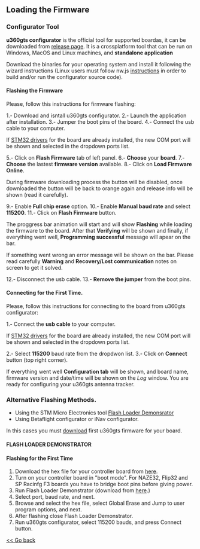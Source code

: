 ## Loading the Firmware

### Configurator Tool

**u360gts configurator** is the official tool for supported boardas, it can be downloaded from [release page](https://github.com/raul-ortega/u360gts-configurator/releases/latest).
It is a crossplatform tool that can be run on Windows, MacOS and Linux machines, and **standalone application** 

Download the binaries for your operating system and install it following the wizard instructions (Linux users must follow nw.js [instructions](https://github.com/nwjs/nw.js#documents) in order to build and/or run the configurator source code).

#### Flashing the Firmware

Please, follow this instructions for firmware flashing:

1.- Download and isntall u360gts configurator.
2.- Launch the application after installation.
3.- Jumper the boot pins of the board.
4.- Connect the usb cable to your computer.

   If [STM32 drivers](https://zadig.akeo.ie/) for the board are already installed, the new COM port will be shown and selected in the dropdown ports list.
   
5.- Click on **Flash Firmware** tab of left panel.
6.- **Choose** your **board**.
7.- **Choose** the lastest **firmware version** available.
8.- Click on **Load Firmware Online**.

   During firmware downloading process the button will be disabled, once downloaded the button will be back to orange again and release info will be shown (read it carefully).
	
9.- Enable **Full chip erase** option.
10.- Enable **Manual baud rate** and select **115200**.
11.- Click on **Flash Firmware** button.

   The proggress bar animation will start and will show **Flashing** while loading the firmware to the board. After that **Verifying** will be shown and finally, if everything went well, **Programming successful** message will apear on the bar.
   
   If something went wrong an error message will be shown on the bar. Please read carefully **Warning** and **Recovery/Lost communication** notes on screen to get it solved.
   
12.- Disconnect the usb cable.
13.- **Remove the jumper** from the boot pins.

#### Connecting for the First Time.

Please, follow this instructions for connecting to the board from u360gts configurator:

1.- Connect the **usb cable** to your computer.

   If [STM32 drivers](https://zadig.akeo.ie/) for the board are already installed, the new COM port will be shown and selected in the dropdown ports list.
   
2.- Select **115200** baud rate from the dropdwon list.
3.- Click on **Connect** button (top right corner).

   If everything went well **Configuration tab** will be shown, and board name, firmware version and date/time will be shown on the *Log* window. You are ready for configuring your u360gts antenna tracker.

### Alternative Flashing Methods.

- Using the STM Micro Electronics tool [Flash Loader Demonsrator](https://www.st.com/en/development-tools/flasher-stm32.html)
- Using Betaflight configurator or iNav configurator.

In this cases you must [download](https://github.com/raul-ortega/u360gts/releases/latest) first u360gts firmware for your board.

#### FLASH LOADER DEMONSTRATOR

#### Flashing for the First Time

1. Download the hex file for your controller board from [here](https://github.com/raul-ortega/u360gts/releases/latest).
2. Turn on your controller board in "boot mode". For NAZE32, Flip32 and SP Racinfg F3 boards you have to bridge boot pins before giving power.
3. Run Flash Loader Demonstrator (download from [here](https://www.st.com/en/development-tools/flasher-stm32.html).)
4. Select port, baud rate, and next.
5. Browse and select the hex file, select Global Erase and Jump to user program options, and next.
6. After flashing close Flash Loader Demonstrator.
7. Run u360gts configurator, select 115200 bauds, and press Connect button.

[<< Go back](README.md)
